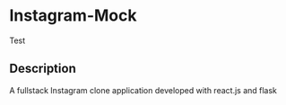 # Instagram-Mock

Test
## Description
A fullstack Instagram clone application developed with react.js and flask

